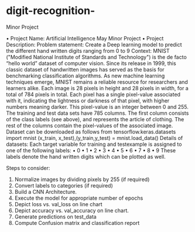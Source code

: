 # digit-recognition-
Minor Project

• Project Name:
Artificial Intelligence May Minor Project
• Project Description:
Problem statement: Create a Deep learning model to predict the different hand written digits
ranging from 0 to 9
Context: MNIST ("Modified National Institute of Standards and Technology") is the de facto “hello
world” dataset of computer vision. Since its release in 1999, this classic dataset of handwritten
images has served as the basis for benchmarking classification algorithms. As new machine
learning techniques emerge, MNIST remains a reliable resource for researchers and learners alike.
Each image is 28 pixels in height and 28 pixels in width, for a total of 784 pixels in total. Each pixel
has a single pixel-value associated with it, indicating the lightness or darkness of that pixel, with
higher numbers meaning darker. This pixel-value is an integer between 0 and 255. The training and
test data sets have 785 columns. The first column consists of the class labels (see above), and
represents the article of clothing. The rest of the columns contain the pixel-values of the
associated image.
Dataset can be downloaded as follows
from tensorflow.keras.datasets import mnist
(x_train, x_test),(y_train,y_test) = mnist.load_data()
Details of datasets:
Each target variable for training and testexample is assigned to one of the following labels:
• 0
• 1
• 2
• 3
• 4
• 5
• 6
• 7
• 8
• 9
These labels denote the hand written digits which can be plotted as well.

Steps to consider:
1. Normalize images by dividing pixels by 255 (if required)
2. Convert labels to categories (if required)
3. Build a CNN Architecture.
4. Execute the model for appropriate number of epochs
5. Depict loss vs. val_loss on line chart
6. Depict accuracy vs. val_accuracy on line chart.
7. Generate predictions on test_data
8. Compute Confusion matrix and classification report
